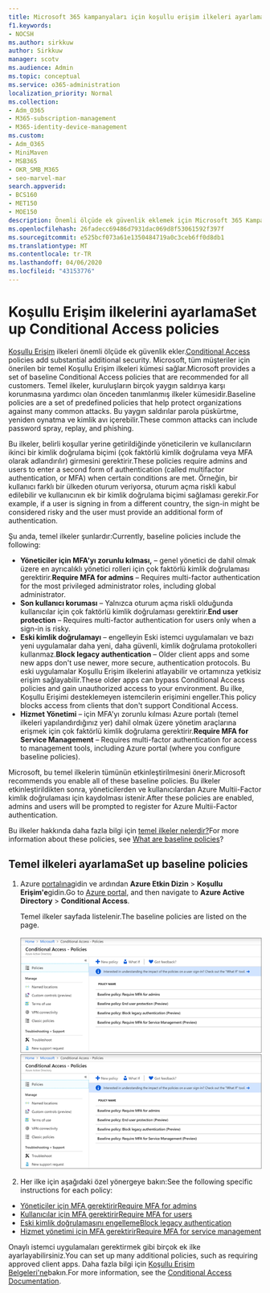 ```yaml
---
title: Microsoft 365 kampanyaları için koşullu erişim ilkeleri ayarlama
f1.keywords:
- NOCSH
ms.author: sirkkuw
author: Sirkkuw
manager: scotv
ms.audience: Admin
ms.topic: conceptual
ms.service: o365-administration
localization_priority: Normal
ms.collection:
- Adm_O365
- M365-subscription-management
- M365-identity-device-management
ms.custom:
- Adm_O365
- MiniMaven
- MSB365
- OKR_SMB_M365
- seo-marvel-mar
search.appverid:
- BCS160
- MET150
- MOE150
description: Önemli ölçüde ek güvenlik eklemek için Microsoft 365 Kampanyaları için koşullu erişim ilkeleri nasıl ayarlayabilirsiniz öğrenin.
ms.openlocfilehash: 26fadecc69486d7931dac069d8f53061592f397f
ms.sourcegitcommit: e525bcf073a61e1350484719a0c3ceb6ff0d8db1
ms.translationtype: MT
ms.contentlocale: tr-TR
ms.lasthandoff: 04/06/2020
ms.locfileid: "43153776"
---
```

# <a name="set-up-conditional-access-policies"></a><span data-ttu-id="79796-103">Koşullu Erişim ilkelerini ayarlama</span><span class="sxs-lookup"><span data-stu-id="79796-103">Set up Conditional Access policies</span></span>

<span data-ttu-id="79796-104">[Koşullu Erişim](https://docs.microsoft.com/azure/active-directory/conditional-access/overview) ilkeleri önemli ölçüde ek güvenlik ekler.</span><span class="sxs-lookup"><span data-stu-id="79796-104">[Conditional Access](https://docs.microsoft.com/azure/active-directory/conditional-access/overview) policies add substantial additional security.</span></span> <span data-ttu-id="79796-105">Microsoft, tüm müşteriler için önerilen bir temel Koşullu Erişim ilkeleri kümesi sağlar.</span><span class="sxs-lookup"><span data-stu-id="79796-105">Microsoft provides a set of baseline Conditional Access policies that are recommended for all customers.</span></span> <span data-ttu-id="79796-106">Temel ilkeler, kuruluşların birçok yaygın saldırıya karşı korunmasına yardımcı olan önceden tanımlanmış ilkeler kümesidir.</span><span class="sxs-lookup"><span data-stu-id="79796-106">Baseline policies are a set of predefined policies that help protect organizations against many common attacks.</span></span> <span data-ttu-id="79796-107">Bu yaygın saldırılar parola püskürtme, yeniden oynatma ve kimlik avı içerebilir.</span><span class="sxs-lookup"><span data-stu-id="79796-107">These common attacks can include password spray, replay, and phishing.</span></span>

<span data-ttu-id="79796-108">Bu ilkeler, belirli koşullar yerine getirildiğinde yöneticilerin ve kullanıcıların ikinci bir kimlik doğrulama biçimi (çok faktörlü kimlik doğrulama veya MFA olarak adlandırılır) girmesini gerektirir.</span><span class="sxs-lookup"><span data-stu-id="79796-108">These policies require admins and users to enter a second form of authentication (called multifactor authentication, or MFA) when certain conditions are met.</span></span> <span data-ttu-id="79796-109">Örneğin, bir kullanıcı farklı bir ülkeden oturum veriyorsa, oturum açma riskli kabul edilebilir ve kullanıcının ek bir kimlik doğrulama biçimi sağlaması gerekir.</span><span class="sxs-lookup"><span data-stu-id="79796-109">For example, if a user is signing in from a different country, the sign-in might be considered risky and the user must provide an additional form of authentication.</span></span> 

<span data-ttu-id="79796-110">Şu anda, temel ilkeler şunlardır:</span><span class="sxs-lookup"><span data-stu-id="79796-110">Currently, baseline policies include the following:</span></span>
- <span data-ttu-id="79796-111">**Yöneticiler için MFA'yı zorunlu kılması,** &ndash; genel yönetici de dahil olmak üzere en ayrıcalıklı yönetici rolleri için çok faktörlü kimlik doğrulaması gerektirir.</span><span class="sxs-lookup"><span data-stu-id="79796-111">**Require MFA for admins** &ndash; Requires multi-factor authentication for the most privileged administrator roles, including global administrator.</span></span>
- <span data-ttu-id="79796-112">**Son kullanıcı koruması** &ndash; Yalnızca oturum açma riskli olduğunda kullanıcılar için çok faktörlü kimlik doğrulaması gerektirir.</span><span class="sxs-lookup"><span data-stu-id="79796-112">**End user protection** &ndash; Requires multi-factor authentication for users only when a sign-in is risky.</span></span> 
- <span data-ttu-id="79796-113">**Eski kimlik doğrulamayı** &ndash; engelleyin Eski istemci uygulamaları ve bazı yeni uygulamalar daha yeni, daha güvenli, kimlik doğrulama protokolleri kullanmaz.</span><span class="sxs-lookup"><span data-stu-id="79796-113">**Block legacy authentication** &ndash; Older client apps and some new apps don't use newer, more secure, authentication protocols.</span></span> <span data-ttu-id="79796-114">Bu eski uygulamalar Koşullu Erişim ilkelerini atlayabilir ve ortamınıza yetkisiz erişim sağlayabilir.</span><span class="sxs-lookup"><span data-stu-id="79796-114">These older apps can bypass Conditional Access policies and gain unauthorized access to your environment.</span></span> <span data-ttu-id="79796-115">Bu ilke, Koşullu Erişimi desteklemeyen istemcilerin erişimini engeller.</span><span class="sxs-lookup"><span data-stu-id="79796-115">This policy blocks access from clients that don't support Conditional Access.</span></span> 
- <span data-ttu-id="79796-116">**Hizmet Yönetimi** &ndash; için MFA'yı zorunlu kılması Azure portalı (temel ilkeleri yapılandırdığınız yer) dahil olmak üzere yönetim araçlarına erişmek için çok faktörlü kimlik doğrulama gerektirir.</span><span class="sxs-lookup"><span data-stu-id="79796-116">**Require MFA for Service Management** &ndash; Requires multi-factor authentication for access to management tools, including Azure portal (where you configure baseline policies).</span></span> 

<span data-ttu-id="79796-117">Microsoft, bu temel ilkelerin tümünün etkinleştirilmesini önerir.</span><span class="sxs-lookup"><span data-stu-id="79796-117">Microsoft recommends you enable all of these baseline policies.</span></span> <span data-ttu-id="79796-118">Bu ilkeler etkinleştirildikten sonra, yöneticilerden ve kullanıcılardan Azure Multii-Factor kimlik doğrulaması için kaydolması istenir.</span><span class="sxs-lookup"><span data-stu-id="79796-118">After these policies are enabled, admins and users will be prompted to register for Azure Multii-Factor authentication.</span></span>

<span data-ttu-id="79796-119">Bu ilkeler hakkında daha fazla bilgi için [temel ilkeler nelerdir?](https://docs.microsoft.com/azure/active-directory/conditional-access/concept-baseline-protection)</span><span class="sxs-lookup"><span data-stu-id="79796-119">For more information about these policies, see [What are baseline policies](https://docs.microsoft.com/azure/active-directory/conditional-access/concept-baseline-protection)?</span></span>


## <a name="set-up-baseline-policies"></a><span data-ttu-id="79796-120">Temel ilkeleri ayarlama</span><span class="sxs-lookup"><span data-stu-id="79796-120">Set up baseline policies</span></span>

1. <span data-ttu-id="79796-121">Azure [portalına](https://portal.azure.com)gidin ve ardından **Azure Etkin Dizin** \> **Koşullu Erişim'e**gidin.</span><span class="sxs-lookup"><span data-stu-id="79796-121">Go to [Azure portal](https://portal.azure.com), and then navigate to **Azure Active Directory** \> **Conditional Access**.</span></span>
    
    <span data-ttu-id="79796-122">Temel ilkeler sayfada listelenir.</span><span class="sxs-lookup"><span data-stu-id="79796-122">The baseline policies are listed on the page.</span></span> <br/> <br/>
    <span data-ttu-id="79796-123">![Koşullu Erişim için temel ilkeleri listeleyen sayfa.](../media/baslinepolicies.png)</span><span class="sxs-lookup"><span data-stu-id="79796-123">![Page that lists baseline policies for Conditional Access.](../media/baslinepolicies.png)</span></span>
1. <span data-ttu-id="79796-124">Her ilke için aşağıdaki özel yönergeye bakın:</span><span class="sxs-lookup"><span data-stu-id="79796-124">See the following specific instructions for each policy:</span></span>

  - [<span data-ttu-id="79796-125">Yöneticiler için MFA gerektirir</span><span class="sxs-lookup"><span data-stu-id="79796-125">Require MFA for admins</span></span>](https://docs.microsoft.com/azure/active-directory/conditional-access/howto-baseline-protect-administrators)
- [<span data-ttu-id="79796-126">Kullanıcılar için MFA gerektirir</span><span class="sxs-lookup"><span data-stu-id="79796-126">Require MFA for users</span></span>](https://docs.microsoft.com/azure/active-directory/conditional-access/howto-baseline-protect-end-users)  
 - [<span data-ttu-id="79796-127">Eski kimlik doğrulamasını engelleme</span><span class="sxs-lookup"><span data-stu-id="79796-127">Block legacy authentication</span></span>](https://docs.microsoft.com/azure/active-directory/conditional-access/howto-baseline-protect-legacy-auth)
  - [<span data-ttu-id="79796-128">Hizmet yönetimi için MFA gerektirir</span><span class="sxs-lookup"><span data-stu-id="79796-128">Require MFA for service management</span></span>](https://docs.microsoft.com/azure/active-directory/conditional-access/howto-baseline-protect-azure)

<span data-ttu-id="79796-129">Onaylı istemci uygulamaları gerektirmek gibi birçok ek ilke ayarlayabilirsiniz.</span><span class="sxs-lookup"><span data-stu-id="79796-129">You can set up many additional policies, such as requiring approved client apps.</span></span> <span data-ttu-id="79796-130">Daha fazla bilgi için [Koşullu Erişim Belgeleri'ne](https://docs.microsoft.com/azure/active-directory/conditional-access/)bakın.</span><span class="sxs-lookup"><span data-stu-id="79796-130">For more information, see the [Conditional Access Documentation](https://docs.microsoft.com/azure/active-directory/conditional-access/).</span></span>
